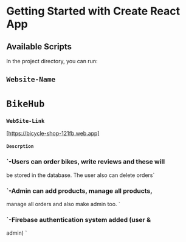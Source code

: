 # Getting Started with Create React App

## Available Scripts

In the project directory, you can run:


## `Website-Name`
   # `BikeHub`

### `WebSite-Link`

[https://bicycle-shop-121fb.web.app]


#### `Descrption`

### `-Users can order bikes, write reviews and these will
be stored in the database. The user also can delete
orders`
### `-Admin can add products, manage all products,
manage all orders and also make admin too. `
### `-Firebase authentication system added (user &
admin)
`
